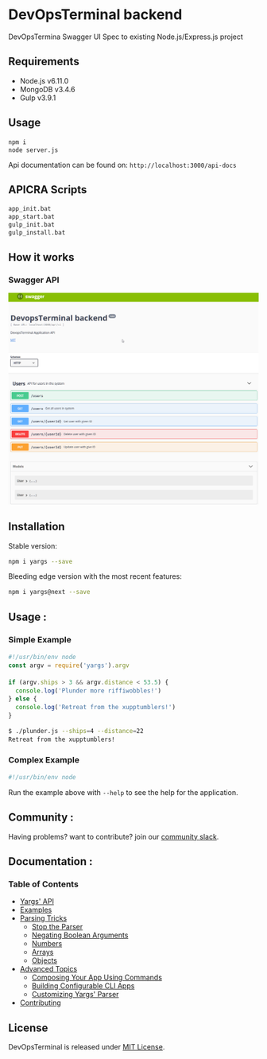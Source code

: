 # DevOpsTerminal backend

DevOpsTermina Swagger UI Spec to existing Node.js/Express.js project

## Requirements

* Node.js v6.11.0
* MongoDB v3.4.6
* Gulp v3.9.1

## Usage

    npm i
    node server.js

Api documentation can be found on: `http://localhost:3000/api-docs`



## APICRA Scripts

    app_init.bat
    app_start.bat
    gulp_init.bat
    gulp_install.bat


## How it works

### Swagger API
![docs swagger](docs/swagger_api.png)



## Installation

Stable version:
```bash
npm i yargs --save
```

Bleeding edge version with the most recent features:
```bash
npm i yargs@next --save
```

## Usage :

### Simple Example

````javascript
#!/usr/bin/env node
const argv = require('yargs').argv

if (argv.ships > 3 && argv.distance < 53.5) {
  console.log('Plunder more riffiwobbles!')
} else {
  console.log('Retreat from the xupptumblers!')
}
````

```bash
$ ./plunder.js --ships=4 --distance=22
Retreat from the xupptumblers!
```

### Complex Example

```javascript
#!/usr/bin/env node

```

Run the example above with `--help` to see the help for the application.

## Community :

Having problems? want to contribute? join our [community slack](http://devtoolscommunity.herokuapp.com).


## Documentation :

### Table of Contents

* [Yargs' API](/docs/api.md)
* [Examples](/docs/examples.md)
* [Parsing Tricks](/docs/tricks.md)
  * [Stop the Parser](/docs/tricks.md#stop)
  * [Negating Boolean Arguments](/docs/tricks.md#negate)
  * [Numbers](/docs/tricks.md#numbers)
  * [Arrays](/docs/tricks.md#arrays)
  * [Objects](/docs/tricks.md#objects)
* [Advanced Topics](/docs/advanced.md)
  * [Composing Your App Using Commands](/docs/advanced.md#commands)
  * [Building Configurable CLI Apps](/docs/advanced.md#configuration)
  * [Customizing Yargs' Parser](/docs/advanced.md#customizing)
* [Contributing](/contributing.md)



## License

DevOpsTerminal is released under [MIT License](https://opensource.org/licenses/MIT).
